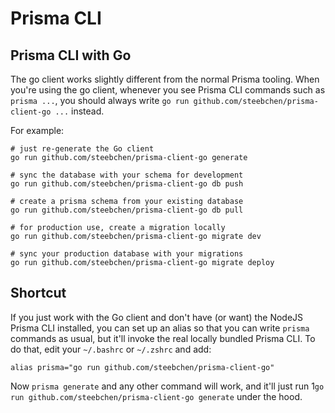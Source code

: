# Prisma CLI

## Prisma CLI with Go

The go client works slightly different from the normal Prisma tooling. When you're using the go client, whenever you see Prisma CLI commands such as `prisma ...`, you should always write `go run github.com/steebchen/prisma-client-go ...` instead.

For example:

```shell script
# just re-generate the Go client
go run github.com/steebchen/prisma-client-go generate

# sync the database with your schema for development
go run github.com/steebchen/prisma-client-go db push

# create a prisma schema from your existing database
go run github.com/steebchen/prisma-client-go db pull

# for production use, create a migration locally
go run github.com/steebchen/prisma-client-go migrate dev

# sync your production database with your migrations
go run github.com/steebchen/prisma-client-go migrate deploy
```

## Shortcut

If you just work with the Go client and don't have (or want) the NodeJS Prisma CLI installed, you can set up an alias so that you can write `prisma` commands as usual, but it'll invoke the real locally bundled Prisma CLI. To do that, edit your `~/.bashrc` or `~/.zshrc` and add:

```
alias prisma="go run github.com/steebchen/prisma-client-go"
```

Now `prisma generate` and any other command will work, and it'll just run 1`go run github.com/steebchen/prisma-client-go generate` under the hood.
